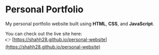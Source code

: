 # Personal Portfolio

My personal portfolio website built using **HTML**, **CSS**, and **JavaScript**.

You can check out the live site here:  
👉 [https://shahh28.github.io/personal-website](https://shahh28.github.io/personal-website)
